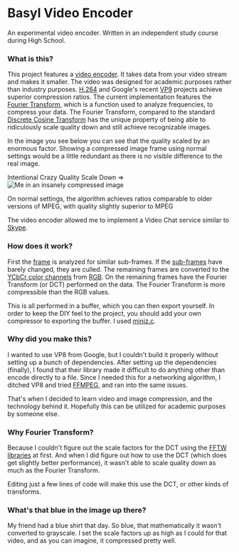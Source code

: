 # Basyl Video Encoder
An experimental video encoder. Written in an independent study course during High School.  
### What is this?
This project features a [video encoder](https://en.wikipedia.org/wiki/Encoder). It takes data from your video stream and makes it smaller. The video was designed for academic purposes rather than industry purposes. [H.264](https://en.wikipedia.org/wiki/H.264/MPEG-4_AVC) and Google's recent [VP9](https://en.wikipedia.org/wiki/VP9) projects achieve superior compression ratios. The current implementation features the [Fourier Transform](https://en.wikipedia.org/wiki/Fourier_transform), which is a function used to analyze frequencies,  to compress your data. The Fourier Transform, compared to the standard [Discrete Cosine Transform](https://en.wikipedia.org/wiki/Discrete_cosine_transform) has the unique property of being able to ridiculously scale quality down and still achieve recognizable images.

In the image you see below you can see that the quality scaled by an enormous factor. Showing a compressed  image frame using  normal settings would be a little redundant as there is no visible difference to the real image.

Intentional Crazy Quality Scale Down =>
![Me in an insanely compressed image](http://i.imgur.com/eZSoY2g.jpg)

On normal settings, the algorithm achieves ratios comparable to older versions of MPEG, with quality slightly superior to MPEG

The video encoder allowed me to implement a Video Chat service similar to [Skype](http://www.skype.com/en/). 

### How does it work?
First the [frame](https://en.wikipedia.org/wiki/Still_frame) is analyzed for similar sub-frames. If the [sub-frames](https://en.wikipedia.org/wiki/Inter_frame) have barely changed, they are culled. The remaining frames are converted to the [YCbCr color channels](https://en.wikipedia.org/wiki/YCbCr) from [RGB](https://en.wikipedia.org/wiki/RGB_color_model). On the remaining frames have the Fourier Transform (or DCT) performed on the data. The Fourier Transform is more compressible than the RGB values.

This is all performed in a buffer, which you can then export yourself. In order to keep the DIY feel to the project, you should add your own compressor to exporting the buffer. I used [miniz.c](https://code.google.com/p/miniz/).

### Why did you make this?
I wanted to use VP8 from Google, but I couldn't build it properly without setting up a bunch of dependencies. After setting up the dependencies (finally), I found that their library made it difficult to do anything other than encode directly to a file. Since I needed this for a networking algorithm, I ditched VP8 and tried [FFMPEG](https://www.ffmpeg.org/), and ran into the same issues.

That's when I decided to learn video and image compression, and the technology behind it. Hopefully this can be utilized for academic purposes by someone else.

### Why Fourier Transform?
Because I couldn't figure out the scale factors for the DCT using the [FFTW libraries](http://www.fftw.org/) at first. And when I did figure out how to use the DCT (which does get slightly better performance), it wasn't able to scale quality down as much as the Fourier Transform.

Editing just a few lines of code will make this use the DCT, or other kinds of transforms. 


### What's that blue in the image up there?
My friend had a blue shirt that day. So blue, that mathematically it wasn't converted to grayscale. I set the scale factors up as high as I could for that video, and as you can imagine, it compressed pretty well. 
